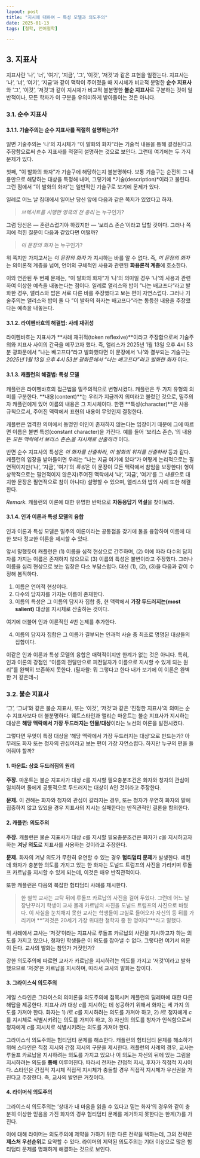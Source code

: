 ```yaml
---
layout: post
title: "지시에 대하여 — 특성 모델과 의도주의"
date: 2025-01-13
tags: [철학, 언어철학]

---
```


## 3. 지표사

지표사란 ‘나’, ‘너’, ’여기‘, ’지금‘, ’그‘, ’이것‘, ’저것‘과 같은 표현을 일컫는다. 지표사는 ’나‘, ’너‘, ’여기‘, ’지금‘과 같이 맥락이 주어졌을 때 지시체가 비교적 분명한 **순수 지표사**와 ’그’, ‘이것’, ’저것’과 같이 지시체가 비교적 불분명한 **불순 지표사**로 구분하는 것이 일반적이나, 모든 학자가 이 구분을 유의미하게 받아들이는 것은 아니다.

### 3.1. 순수 지표사

#### 3.1.1. 기술주의는 순수 지표사를 적절히 설명하는가?

일면 기술주의는 ‘나’의 지시체가 “이 발화의 화자”라는 기술적 내용을 통해 결정된다고 주장함으로써 순수 지표사를 적절히 설명하는 것으로 보인다. 그런데 여기에는 두 가지 문제가 있다.

첫째, “이 발화의 화자”가 기술구에 해당하는지 불분명하다. 보통 기술구는 순전히 그 내용만으로 해당하는 대상을 특정해 내며, 그렇기에 *기술(description)*이라고 불린다. 그런 점에서 “이 발화의 화자”는 일반적인 기술구로 보기에 문제가 있다.

일례로 어느 날 침대에서 일어난 당신 앞에 다음과 같은 쪽지가 있었다고 하자.

> *브렉시트를 시행한 영국의 전 총리* 는 누구인가?

그럼 당신은 — 혼란스럽기야 하겠지만 — ‘보리스 존슨’이라고 답할 것이다. 그러나 쪽지에 적힌 질문이 다음과 같았다면 어떨까?

> *이 문장의 화자* 는 누구인가?

위 쪽지만 가지고서는 *이 문장의 화자* 가 지시하는 바를 알 수 없다. 즉, *이 문장의 화자* 는 의미론적 계층을 넘어, 언어의 구체적인 사용과 관련된 **화용론적 계층**에 호소한다.

이와 연관된 두 번째 문제는, “이 발화의 화자”가 ‘나’의 의미일 경우 ‘나’의 사용과 관련하여 이상한 예측을 내놓는다는 점이다. 일례로 앨리스와 밥이 ”나는 배고프다“라고 발화한 경우, 앨리스와 밥은 서로 다른 바를 주장했다고 보는 편이 자연스럽다. 그러나 기술주의는 앨리스와 밥이 둘 다 ”이 발화의 화자는 배고프다“라는 동등한 내용을 주장했다는 예측을 내놓는다.


#### 3.1.2. 라이헨바흐의 해결법: 사례 재귀성

라이헨바흐는 지표사가 **사례 재귀적(token reflexive)**이라고 주장함으로써 기술주의와 지표사 사이의 간극을 메꾸고자 했다. 즉, 앨리스가 2025년 1월 13일 오후 4시 53분 광화문에서 ”나는 배고프다“라고 발화했다면 이 문장에서 ‘나’와 결부되는 기술구는 *2025년 1월 13일 오후 4시 53분 광화문에서 “나는 배고프다”라고 발화한 화자* 이다.

#### 3.1.3. 캐플런의 해결법: 특성 모델

캐플런은 라이헨바흐의 접근법을 밀주의적으로 변형시켰다. 캐플런은 두 가지 유형의 의미를 구분한다. **내용(content)**는 우리가 지금까지 의미라고 불렀던 것으로, 밀주의자 캐플런에게 있어 이름의 내용은 그 지시체이다. 한편 **특성(character)**은 사용 규칙으로서, 주어진 맥락에서 표현의 내용이 무엇인지 결정한다.

캐플런은 엄격한 의미에서 동명인 이인이 존재하지 않는다는 입장이기 때문에 그에 따르면 이름은 불변 특성(constant character)을 가진다. 예를 들어 ‘보리스 존슨ᵢ ’의 내용은 *모든 맥락에서 보리스 존슨ᵢ을 지시체로 산출하라* 이다.

반면 순수 지표사의 특성은 *이 화자를 산출하라*, *이 발화의 위치를 산출하라* 등과 같다. 캐플런의 입장을 받아들이면 우리는 ”나는 지금 여기에 있다“가 어떻게 논리적으로는 필연적이지만(’나‘, ’지금‘, ’여기‘의 *특성*은 이 문장이 모든 맥락에서 참임을 보장한다) 형이상학적으로는 필연적이지 않은지(주어진 맥락에서 ’나‘, ’지금‘, ’여기‘를 그 *내용*으로 대치한 문장은 필연적으로 참이 아니다) 설명할 수 있으며, 앨리스와 밥의 사례 또한 해결한다.

*Remark.* 캐플런의 이론에 대한 유명한 반박으로 **자동응답기 역설**을 찾아보라.

#### 3.1.4. 인과 이론과 특성 모델의 융합

인과 이론과 특성 모델은 밀주의 이론이라는 공통점을 갖기에 둘을 융합하여 이름에 대한 보다 정교한 이론을 제시할 수 있다.

앞서 말했듯이 캐플런은 (1) 이름을 심적 현상으로 간주하며, (2) 이에 따라 다수의 담지자를 가지는 이름은 존재하지 않으므로 (3) 이름의 특성은 불변이라고 주장했다. 그러나 이름을 심리 현상으로 보는 입장은 다소 부담스럽다. 대신 (1), (2), (3)을 다음과 같이 수정해 봄직하다.

1. 이름은 언어적 현상이다.
2. 다수의 담지자를 가지는 이름이 존재한다.
3. 이름의 특성은 그 이름의 담지자 집합 중, 현 맥락에서 **가장 두드러지는(most salient)** 대상을 지시체로 산출하는 것이다.

여기에 더불어 인과 이론적인 4번 논제를 추가한다.

4. 이름의 담지자 집합은 그 이름가 결부되는 인과적 사슬 중 최초로 명명된 대상들의 집합이다.

이같은 인과 이론과 특성 모델의 융합은 매력적이지만 한계가 없는 것은 아니다. 특히, 인과 이론의 강점인 “이름의 전달만으로 피전달자가 이름으로 지시할 수 있게 되는 원리”를 완벽히 보존하지 못한다. (필자왈: 뭐 그렇다고 한다 내가 보기에 이 이론은 완벽한 거 같은데~)

### 3.2. 불순 지표사

‘그’, ‘그녀’와 같은 불순 지표사, 또는 ‘이것’, ‘저것’과 같은 ‘진정한 지표사’의 의미는 순수 지표사보다 더 불분명하다. 웨트스타인과 앨리슨 마운트는 불순 지표사가 지시하는 대상은 **해당 맥락에서 가장 두드러지는 인물/대상**이라는 노선의 이론을 발전시켰다.

그렇다면 무엇이 특정 대상을 ‘해당 맥락에서 가장 두드러지는 대상’으로 만드는가? 아무래도 화자 또는 청자의 관심이라고 보는 편이 가장 자연스럽다. 하지만 누구의 편을 들어줘야 할까?

#### 1. 마운트: 상호 두드러짐의 원리

**주장.** 마운트는 불순 지표사가 대상 $c$를 지시할 필요충분조건은 화자와 청자의 관심이 일치하며 둘에게 공통적으로 두드러지는 대상이 A인 것이라고 주장한다. 

**문제.** 이 견해는 화자와 청자의 관심이 갈라지는 경우, 또는 청자가 우연히 화자의 말에 집중하지 않고 있었을 경우 지표사의 지시는 실패한다는 반직관적인 결론을 함의한다.

#### 2. 캐플런: 의도주의

**주장.** 캐플런은 불순 지표사가 대상 $c$를 지시할 필요충분조건은 화자가 $c$을 지시하고자 하는 **겨냥 의도**로 지표사를 사용하는 것이라고 주장한다.

**문제.** 화자의 겨냥 의도가 무한히 유연할 수 있는 경우 **험티덤티 문제**가 발생한다. 예컨데 화자가 충분한 의도를 가지고 있는 한 화자는 도널드 트럼프의 사진을 가리키며 루돌프 카르납을 지시할 수 있게 되는데, 이것은 매우 반직관적이다.

또한 캐플런은 다음의 복잡한 험티덤티 사례를 제시한다.

> 한 철학 교사는 교탁 뒤에 루돌프 카르납의 사진을 걸어 두었다. 그런데 어느 날 장난꾸러기 학생이 교사 몰래 카르납의 사진을 도널드 트럼프의 사진으로 바꿨다. 이 사실을 눈치채지 못한 교사는 학생들이 교실로 들어오자 자신의 등 뒤를 가리키며 **”저것은 20세기 가장 위대한 철학자 중 한 명이다“**라고 말했다.

위 사례에서 교사는 ‘저것’이라는 지표사로 루돌프 카르납의 사진을 지시하고자 하는 의도를 가지고 있으나, 청자인 학생들은 이 의도를 잡아낼 수 없다. 그렇다면 여기서 의문이 든다. 교사의 발화는 참인가 거짓인가?

강한 의도주의에 따르면 교사가 카르납을 지시하려는 의도를 가지고 ‘저것’이라고 발화했으므로 ‘저것’은 카르납을 지시하며, 따라서 교사의 발화는 참이다.

#### 3. 그라이스식 의도주의

게일 스타인은 그라이스의 의미론을 의도주의에 접목시켜 캐플런의 딜레마에 대한 다른 해답을 제공한다. 지표사 $i$가 대상 $c$를 지시하는 데 성공하기 위해서 화자는 세 가지 의도를 가져야 한다. 화자는 1) $i$로 $c$를 지시하려는 의도를 가져야 하고, 2) $i$로 청자에게 $c$를 지시체로 식별시키려는 의도를 가져야 하고, 3) 자신의 의도를 청자가 인식함으로써 청자에게 $c$를 지시치로 식별시키려는 의도를 가져야 한다.

그라이스식 의도주의는 험티덤티 문제를 해소한다. 캐플런의 험티덤티 문제를 해소하기 위해 스타인은 직접 지시와 간접 지시의 구분을 제시한다. 캐플런의 사례의 경우, 교사는 루돌프 카르납을 지시하려는 의도를 가지고 있으나 이 의도는 자신의 뒤에 있는 그림을 지시하려는 의도를 **통해** 이루어진다. 따라서 전자는 간접적 지시, 후자가 직접적 지시이다. 스타인은 간접적 지시체 직접적 지시체가 충돌할 경우 직접적 지시체가 우선권을 가진다고 주장한다. 즉, 교사의 발언은 거짓이다.

#### 4. 라이머식 의도주의

그라이스식 의도주의는 ’상대가 내 마음을 읽을 수 있다고 믿는 화자‘의 경우와 같이 충분히 이상한 믿음을 가진 화자의 경우 험티덤티 문제를 제거하지 못한다는 한계(?)를 가진다.

이에 대해 라이머는 의도주의에 제약을 가하기 위한 다른 전략을 택하는데, 그의 전략은 **제스처 우선순위**로 요약할 수 있다. 라이머의 제약된 의도주의는 기대 이상으로 많은 험티덤티 문제를 명쾌하게 해결하는 것으로 보인다.